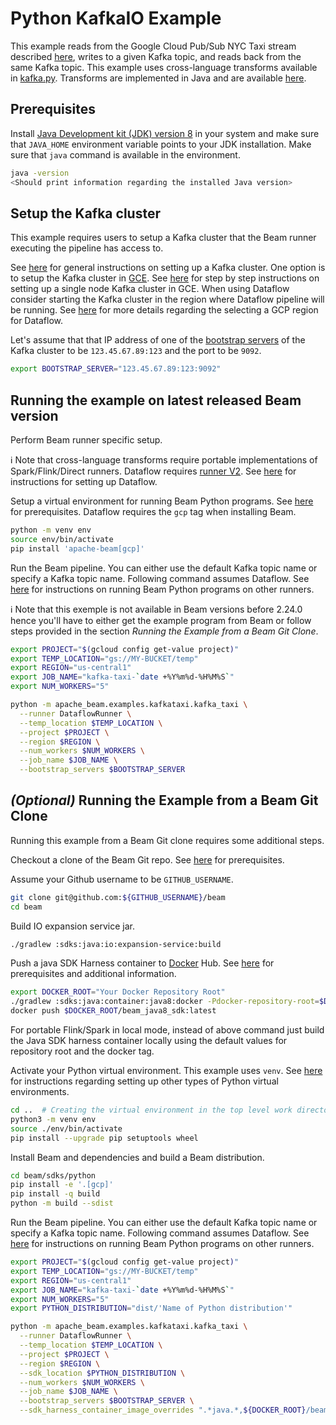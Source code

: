 <!--
    Licensed to the Apache Software Foundation (ASF) under one
    or more contributor license agreements.  See the NOTICE file
    distributed with this work for additional information
    regarding copyright ownership.  The ASF licenses this file
    to you under the Apache License, Version 2.0 (the
    "License"); you may not use this file except in compliance
    with the License.  You may obtain a copy of the License at

      http://www.apache.org/licenses/LICENSE-2.0

    Unless required by applicable law or agreed to in writing,
    software distributed under the License is distributed on an
    "AS IS" BASIS, WITHOUT WARRANTIES OR CONDITIONS OF ANY
    KIND, either express or implied.  See the License for the
    specific language governing permissions and limitations
    under the License.
-->

# Python KafkaIO Example

This example reads from the Google Cloud Pub/Sub NYC Taxi stream described
[here](https://github.com/googlecodelabs/cloud-dataflow-nyc-taxi-tycoon), writes
to a given Kafka topic, and reads back from the same Kafka topic. This example
uses cross-language transforms available in
[kafka.py](https://github.com/apache/beam/blob/master/sdks/python/apache_beam/io/kafka.py).
Transforms are implemented in Java and are available
[here](https://github.com/apache/beam/blob/master/sdks/java/io/kafka/src/main/java/org/apache/beam/sdk/io/kafka/KafkaIO.java).

## Prerequisites

Install [Java Development kit (JDK) version 8](https://www.oracle.com/java/technologies/javase-downloads.html)
in your system and make sure that `JAVA_HOME` environment variable points to
your JDK installation. Make sure that `java` command is available in
the environment.

```sh
java -version
<Should print information regarding the installed Java version>
```

## Setup the Kafka cluster

This example requires users to setup a Kafka cluster that the Beam runner
executing the pipeline has access to.

See [here]((https://kafka.apache.org/quickstart)) for general instructions on
setting up a Kafka cluster. One option is to setup the Kafka cluster in
[GCE](https://cloud.google.com/compute). See
[here](https://github.com/GoogleCloudPlatform/java-docs-samples/tree/master/dataflow/flex-templates/kafka_to_bigquery)
for step by step instructions on  setting up a single node Kafka cluster in GCE.
When using Dataflow consider starting the Kafka cluster in the region where
Dataflow pipeline will be running. See
[here](https://cloud.google.com/dataflow/docs/concepts/regional-endpoints)
for more details regarding the selecting a GCP region for Dataflow.

Let's assume that that IP address of one of the [bootstrap servers](https://kafka.apache.org/quickstart)
of the Kafka cluster to be  `123.45.67.89:123` and the port to be `9092`.

```sh
export BOOTSTRAP_SERVER="123.45.67.89:123:9092"
```

## Running the example on latest released Beam version

Perform Beam runner specific setup.

ℹ️ Note that cross-language transforms require
portable implementations of Spark/Flink/Direct runners. Dataflow requires
[runner V2](https://cloud.google.com/dataflow/docs/guides/deploying-a-pipeline#dataflow-runner-v2).
See [here](https://beam.apache.org/documentation/runners/dataflow/) for
instructions for setting up Dataflow.

Setup a virtual environment for running Beam Python programs. See
[here](https://beam.apache.org/get-started/quickstart-py/) for prerequisites.
Dataflow requires the `gcp` tag when installing Beam.

```sh
python -m venv env
source env/bin/activate
pip install 'apache-beam[gcp]'
```

Run the Beam pipeline. You can either use the default Kafka topic name or
specify a Kafka topic name. Following command assumes Dataflow. See
[here](https://beam.apache.org/get-started/quickstart-py/) for instructions on
running Beam Python programs on other runners.

ℹ️ Note that this exemple is not available in Beam versions before 2.24.0 hence
you'll have to either get the example program from Beam or follow steps
provided in the section *Running the Example from a Beam Git Clone*.

```sh
export PROJECT="$(gcloud config get-value project)"
export TEMP_LOCATION="gs://MY-BUCKET/temp"
export REGION="us-central1"
export JOB_NAME="kafka-taxi-`date +%Y%m%d-%H%M%S`"
export NUM_WORKERS="5"

python -m apache_beam.examples.kafkataxi.kafka_taxi \
  --runner DataflowRunner \
  --temp_location $TEMP_LOCATION \
  --project $PROJECT \
  --region $REGION \
  --num_workers $NUM_WORKERS \
  --job_name $JOB_NAME \
  --bootstrap_servers $BOOTSTRAP_SERVER
```

## *(Optional)*  Running the Example from a Beam Git Clone

Running this example from a Beam Git clone requires some additional steps.

Checkout a clone of the Beam Git repo. See
[here](https://beam.apache.org/contribute/) for prerequisites.

Assume your Github username to be `GITHUB_USERNAME`.

```sh
git clone git@github.com:${GITHUB_USERNAME}/beam
cd beam
```

Build IO expansion service jar.

```sh
./gradlew :sdks:java:io:expansion-service:build
```

Push a java SDK Harness container to [Docker](https://www.docker.com/get-started)
Hub. See
[here](https://beam.apache.org/documentation/runtime/environments/) for
prerequisites and additional information.

```sh
export DOCKER_ROOT="Your Docker Repository Root"
./gradlew :sdks:java:container:java8:docker -Pdocker-repository-root=$DOCKER_ROOT -Pdocker-tag=latest
docker push $DOCKER_ROOT/beam_java8_sdk:latest
```

For portable Flink/Spark in local mode, instead of above command just build the
Java SDK harness container locally using the default values for repository root
and the docker tag.

Activate your Python virtual environment.  This example uses `venv`. See
[here](https://cwiki.apache.org/confluence/display/BEAM/Python+Tips) for
instructions regarding setting up other types of Python virtual environments.

```sh
cd ..  # Creating the virtual environment in the top level work directory.
python3 -m venv env
source ./env/bin/activate
pip install --upgrade pip setuptools wheel
```

Install Beam and dependencies and build a Beam distribution.

```sh
cd beam/sdks/python
pip install -e '.[gcp]'
pip install -q build 
python -m build --sdist
```

Run the Beam pipeline. You can either use the default Kafka topic name or specify
a Kafka topic name. Following command assumes Dataflow. See
[here](https://beam.apache.org/get-started/quickstart-py/) for instructions on
running Beam Python programs on other runners.

```sh
export PROJECT="$(gcloud config get-value project)"
export TEMP_LOCATION="gs://MY-BUCKET/temp"
export REGION="us-central1"
export JOB_NAME="kafka-taxi-`date +%Y%m%d-%H%M%S`"
export NUM_WORKERS="5"
export PYTHON_DISTRIBUTION="dist/'Name of Python distribution'"

python -m apache_beam.examples.kafkataxi.kafka_taxi \
  --runner DataflowRunner \
  --temp_location $TEMP_LOCATION \
  --project $PROJECT \
  --region $REGION \
  --sdk_location $PYTHON_DISTRIBUTION \
  --num_workers $NUM_WORKERS \
  --job_name $JOB_NAME \
  --bootstrap_servers $BOOTSTRAP_SERVER \
  --sdk_harness_container_image_overrides ".*java.*,${DOCKER_ROOT}/beam_java8_sdk:latest"
```
